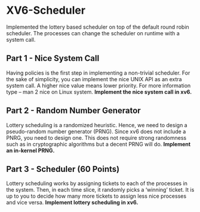 # XV6-Scheduler
Implemented the lottery based scheduler on top of the default round robin scheduler. The processes can change the scheduler on runtime with a system call.


## Part 1 - Nice System Call
Having policies is the first step in implementing a non-trivial scheduler. For the sake of simplicity, you can implement the nice UNIX API as an extra system call. A higher nice value means lower priority. For more information type – man 2 nice on Linux system. **Implement the nice system call in xv6.**

## Part 2 - Random Number Generator
Lottery scheduling is a randomized heuristic. Hence, we need to design a pseudo-random number generator (PRNG). Since xv6 does not include a PNRG, you need to design one. This does not require strong randomness such as in cryptographic algorithms but a decent PRNG will do. **Implement an in-kernel PRNG.** 

## Part 3 - Scheduler (60 Points)					
Lottery scheduling works by assigning tickets to each of the processes in the system. Then, in each time slice, it randomly picks a ‘winning’ ticket. It is up to you to decide how many more tickets to assign less nice processes and vice versa. **Implement lottery scheduling in xv6.**	

